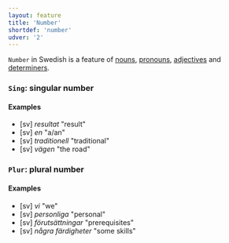 ```yaml
---
layout: feature
title: 'Number'
shortdef: 'number'
udver: '2'
---
```


`Number` in Swedish is a feature of [nouns](sv-pos/NOUN), [pronouns](sv-pos/PRON), [adjectives](sv-pos/ADJ) and [determiners](sv-pos/DET).

### <a name="Sing">`Sing`</a>: singular number

#### Examples

* [sv] _resultat_ "result"
* [sv] _en_ "a/an"
* [sv] _traditionell_ "traditional"
* [sv] _vägen_ "the road"

### <a name="Plur">`Plur`</a>: plural number

#### Examples

* [sv] _vi_ "we"
* [sv] _personliga_ "personal"
* [sv] _förutsättningar_ "prerequisites"
* [sv] _några färdigheter_ "some skills"

<!-- Interlanguage links updated Pá kvě 14 11:08:35 CEST 2021 -->
